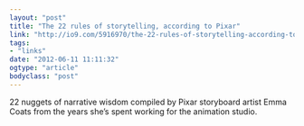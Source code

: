 ```yaml
---
layout: "post"
title: "The 22 rules of storytelling, according to Pixar"
link: "http://io9.com/5916970/the-22-rules-of-storytelling-according-to-pixar"
tags: 
- "links"
date: "2012-06-11 11:11:32"
ogtype: "article"
bodyclass: "post"
---
```


22 nuggets of narrative wisdom compiled by Pixar storyboard artist Emma Coats from the years she’s spent working for the animation studio.